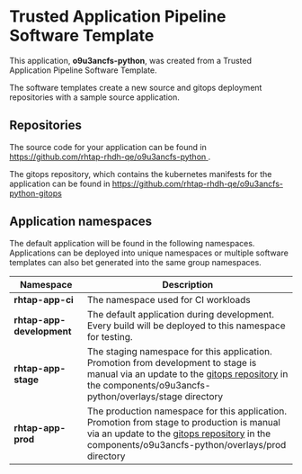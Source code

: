 # Trusted Application Pipeline Software Template

This application, **o9u3ancfs-python**, was created from a Trusted Application Pipeline Software Template.

The software templates create a new source and gitops deployment repositories with a sample source application. 

## Repositories

The source code for your application can be found in [https://github.com/rhtap-rhdh-qe/o9u3ancfs-python ](https://github.com/rhtap-rhdh-qe/o9u3ancfs-python ).
 
The gitops repository, which contains the kubernetes manifests for the application can be found in 
[https://github.com/rhtap-rhdh-qe/o9u3ancfs-python-gitops ](https://github.com/rhtap-rhdh-qe/o9u3ancfs-python-gitops ) 

## Application namespaces 

The default application will be found in the following namespaces. Applications can be deployed into unique namespaces or multiple software templates can also bet generated into the same group namespaces.  

|  Namespace   |  Description   |  
| -------- | -------- |
| **rhtap-app-ci** | The namespace used for CI workloads |
| **rhtap-app-development** | The default application during development. Every build will be deployed to this namespace for testing. |
| **rhtap-app-stage** | The staging namespace for this application. Promotion from development to stage is manual via an update to the [gitops repository](https://github.com/rhtap-rhdh-qe/o9u3ancfs-python-gitops ) in the components/o9u3ancfs-python/overlays/stage directory |
| **rhtap-app-prod** | The production namespace for this application. Promotion from stage to production is manual via an update to the [gitops repository](https://github.com/rhtap-rhdh-qe/o9u3ancfs-python-gitops ) in the components/o9u3ancfs-python/overlays/prod directory |
